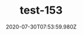 ---
title: test-153
date: 2020-07-30T07:53:59.980Z
banner_subcontent: asdfsf
category: Case studies
focus: Support for leaders, colleagues and staff
role: Line manager/supervisor
organisation_size: Large (250+ employees)
industry: Healthcare
content: Lorem ipsum dolor sit amet, consectetur adipiscing elit, sed do eiusmod tempor incididunt ut labore et dolore magna aliqua. Ut enim ad minim veniam, quis nostrud exercitation ullamco laboris nisi ut aliquip ex ea commodo consequat. Duis aute irure dolor in reprehenderit in voluptate velit esse cillum dolore eu fugiat nulla pariatur. Excepteur sint occaecat cupidatat non proident, sunt in culpa qui officia deserunt mollit anim id est laborum.
---